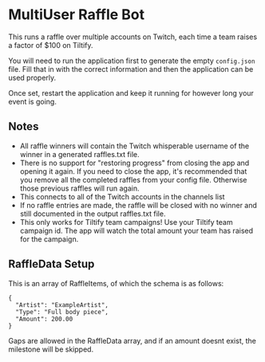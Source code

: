 # MultiUser Raffle Bot

This runs a raffle over multiple accounts on Twitch, each time a team raises a factor of $100 on Tiltify.

You will need to run the application first to generate the empty `config.json` file. Fill that in with the correct information and then the application can be used properly.

Once set, restart the application and keep it running for however long your event is going. 

## Notes

* All raffle winners will contain the Twitch whisperable username of the winner in a generated raffles.txt file.
* There is no support for "restoring progress" from closing the app and opening it again. If you need to close the app, it's recommended that you remove all the completed raffles from your config file. Otherwise those previous raffles will run again.
* This connects to all of the Twitch accounts in the channels list
* If no raffle entries are made, the raffle will be closed with no winner and still documented in the output raffles.txt file.
* This only works for Tiltify team campaigns! Use your Tiltify team campaign id. The app will watch the total amount your team has raised for the campaign. 

## RaffleData Setup

This is an array of RaffleItems, of which the schema is as follows:

```
{
  "Artist": "ExampleArtist",
  "Type": "Full body piece",
  "Amount": 200.00
}
```

Gaps are allowed in the RaffleData array, and if an amount doesnt exist, the milestone will be skipped.
